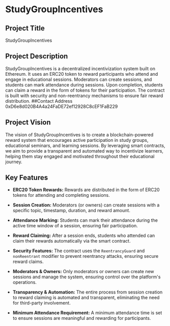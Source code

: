 
# StudyGroupIncentives

## Project Title
StudyGroupIncentives

## Project Description
StudyGroupIncentives is a decentralized incentivization system built on Ethereum. It uses an ERC20 token to reward participants who attend and engage in educational sessions. Moderators can create sessions, and students can mark attendance during sessions. Upon completion, students can claim a reward in the form of tokens for their participation. The contract is built with security and non-reentrancy mechanisms to ensure fair reward distribution.
##Contact Address
0xD6e8d020B4A4a24FaDE72ef12928C8cEF1FaB229

## Project Vision
The vision of StudyGroupIncentives is to create a blockchain-powered reward system that encourages active participation in study groups, educational seminars, and learning sessions. By leveraging smart contracts, we aim to provide a transparent and automated way to incentivize learners, helping them stay engaged and motivated throughout their educational journey.

## Key Features

- **ERC20 Token Rewards:** Rewards are distributed in the form of ERC20 tokens for attending and completing sessions.
  
- **Session Creation:** Moderators (or owners) can create sessions with a specific topic, timestamp, duration, and reward amount.
  
- **Attendance Marking:** Students can mark their attendance during the active time window of a session, ensuring fair participation.

- **Reward Claiming:** After a session ends, students who attended can claim their rewards automatically via the smart contract.

- **Security Features:** The contract uses the `ReentrancyGuard` and `nonReentrant` modifier to prevent reentrancy attacks, ensuring secure reward claims.

- **Moderators & Owners:** Only moderators or owners can create new sessions and manage the system, ensuring control over the platform's operations.

- **Transparency & Automation:** The entire process from session creation to reward claiming is automated and transparent, eliminating the need for third-party involvement.

- **Minimum Attendance Requirement:** A minimum attendance time is set to ensure sessions are meaningful and rewarding for participants.



